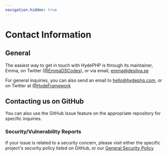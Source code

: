 ```yaml
---
navigation.hidden: true
---
```


# Contact Information

## General

The easiest way to get in touch with HydePHP is through its maintainer, Emma, on Twitter ([@EmmaDSCodes](https://twitter.com/EmmaDSCodes)), or via email, emma@desilva.se

For general inquiries, you can also send an email to hello@hydephp.com, or on Twitter at [@HydeFramework](https://twitter.com/HydeFramework)

## Contacting us on GitHub

You can also use the GitHub Issue feature on the appropriate repository for specific inquiries.

### Security/Vulnerability Reports

If your issue is related to a security concern, please visit either the specific project's security policy listed on GitHub, or our [General Security Policy](security)
